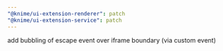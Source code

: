 ```yaml
---
"@knime/ui-extension-renderer": patch
"@knime/ui-extension-service": patch
---
```


add bubbling of escape event over iframe boundary (via custom event)
